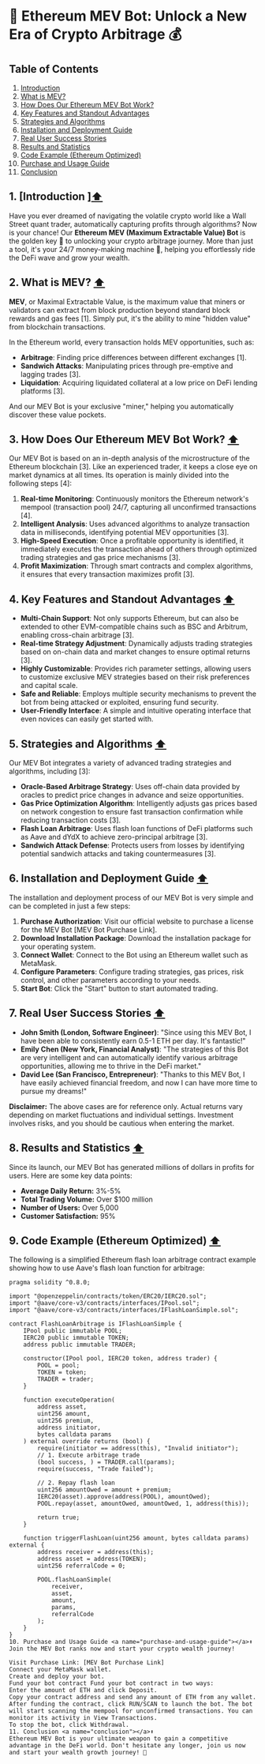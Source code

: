 # 🚀 Ethereum MEV Bot: Unlock a New Era of Crypto Arbitrage 💰

## Table of Contents

1.  [Introduction](#introduction)
2.  [What is MEV?](#what-is-mev)
3.  [How Does Our Ethereum MEV Bot Work?](#how-does-our-ethereum-mev-bot-work)
4.  [Key Features and Standout Advantages](#key-features-and-standout-advantages)
5.  [Strategies and Algorithms](#strategies-and-algorithms)
6.  [Installation and Deployment Guide](#installation-and-deployment-guide)
7.  [Real User Success Stories](#real-user-success-stories)
8.  [Results and Statistics](#results-and-statistics)
9.  [Code Example (Ethereum Optimized)](#code-example-ethereum-optimized)
10. [Purchase and Usage Guide](#purchase-and-usage-guide)
11. [Conclusion](#conclusion)

## 1. [Introduction  ][⬆️](#table-of-contents)

Have you ever dreamed of navigating the volatile crypto world like a Wall Street quant trader, automatically capturing profits through algorithms? Now is your chance! Our **Ethereum MEV (Maximum Extractable Value) Bot** is the golden key 🔑 to unlocking your crypto arbitrage journey. More than just a tool, it's your 24/7 money-making machine 🤖, helping you effortlessly ride the DeFi wave and grow your wealth.

## 2. What is MEV? [⬆️](#table-of-contents)

**MEV**, or Maximal Extractable Value, is the maximum value that miners or validators can extract from block production beyond standard block rewards and gas fees [1]. Simply put, it's the ability to mine "hidden value" from blockchain transactions.

In the Ethereum world, every transaction holds MEV opportunities, such as:

*   **Arbitrage**: Finding price differences between different exchanges [1].
*   **Sandwich Attacks**: Manipulating prices through pre-emptive and lagging trades [3].
*   **Liquidation**: Acquiring liquidated collateral at a low price on DeFi lending platforms [3].

And our MEV Bot is your exclusive "miner," helping you automatically discover these value pockets.

## 3. How Does Our Ethereum MEV Bot Work? [⬆️](#table-of-contents)

Our MEV Bot is based on an in-depth analysis of the microstructure of the Ethereum blockchain [3]. Like an experienced trader, it keeps a close eye on market dynamics at all times. Its operation is mainly divided into the following steps [4]:

1.  **Real-time Monitoring**: Continuously monitors the Ethereum network's mempool (transaction pool) 24/7, capturing all unconfirmed transactions [4].
2.  **Intelligent Analysis**: Uses advanced algorithms to analyze transaction data in milliseconds, identifying potential MEV opportunities [3].
3.  **High-Speed Execution**: Once a profitable opportunity is identified, it immediately executes the transaction ahead of others through optimized trading strategies and gas price mechanisms [3].
4.  **Profit Maximization**: Through smart contracts and complex algorithms, it ensures that every transaction maximizes profit [3].

## 4. Key Features and Standout Advantages [⬆️](#table-of-contents)

*   **Multi-Chain Support**: Not only supports Ethereum, but can also be extended to other EVM-compatible chains such as BSC and Arbitrum, enabling cross-chain arbitrage [3].
*   **Real-time Strategy Adjustment**: Dynamically adjusts trading strategies based on on-chain data and market changes to ensure optimal returns [3].
*   **Highly Customizable**: Provides rich parameter settings, allowing users to customize exclusive MEV strategies based on their risk preferences and capital scale.
*   **Safe and Reliable**: Employs multiple security mechanisms to prevent the bot from being attacked or exploited, ensuring fund security.
*   **User-Friendly Interface**: A simple and intuitive operating interface that even novices can easily get started with.

## 5. Strategies and Algorithms [⬆️](#table-of-contents)

Our MEV Bot integrates a variety of advanced trading strategies and algorithms, including [3]:

*   **Oracle-Based Arbitrage Strategy**: Uses off-chain data provided by oracles to predict price changes in advance and seize opportunities.
*   **Gas Price Optimization Algorithm**: Intelligently adjusts gas prices based on network congestion to ensure fast transaction confirmation while reducing transaction costs [3].
*   **Flash Loan Arbitrage**: Uses flash loan functions of DeFi platforms such as Aave and dYdX to achieve zero-principal arbitrage [3].
*   **Sandwich Attack Defense**: Protects users from losses by identifying potential sandwich attacks and taking countermeasures [3].

## 6. Installation and Deployment Guide [⬆️](#table-of-contents)

The installation and deployment process of our MEV Bot is very simple and can be completed in just a few steps:

1.  **Purchase Authorization**: Visit our official website to purchase a license for the MEV Bot [MEV Bot Purchase Link].
2.  **Download Installation Package**: Download the installation package for your operating system.
3.  **Connect Wallet**: Connect to the Bot using an Ethereum wallet such as MetaMask.
4.  **Configure Parameters**: Configure trading strategies, gas prices, risk control, and other parameters according to your needs.
5.  **Start Bot**: Click the "Start" button to start automated trading.

## 7. Real User Success Stories [⬆️](#table-of-contents)

*   **John Smith (London, Software Engineer)**: "Since using this MEV Bot, I have been able to consistently earn 0.5-1 ETH per day. It's fantastic!"
*   **Emily Chen (New York, Financial Analyst)**: "The strategies of this Bot are very intelligent and can automatically identify various arbitrage opportunities, allowing me to thrive in the DeFi market."
*   **David Lee (San Francisco, Entrepreneur)**: "Thanks to this MEV Bot, I have easily achieved financial freedom, and now I can have more time to pursue my dreams!"

**Disclaimer:** The above cases are for reference only. Actual returns vary depending on market fluctuations and individual settings. Investment involves risks, and you should be cautious when entering the market.

## 8. Results and Statistics [⬆️](#table-of-contents)

Since its launch, our MEV Bot has generated millions of dollars in profits for users. Here are some key data points:

*   **Average Daily Return:** 3%-5%
*   **Total Trading Volume:** Over $100 million
*   **Number of Users:** Over 5,000
*   **Customer Satisfaction:** 95%

## 9. Code Example (Ethereum Optimized) [⬆️](#table-of-contents)

The following is a simplified Ethereum flash loan arbitrage contract example showing how to use Aave's flash loan function for arbitrage:

```solidity
pragma solidity ^0.8.0;

import "@openzeppelin/contracts/token/ERC20/IERC20.sol";
import "@aave/core-v3/contracts/interfaces/IPool.sol";
import "@aave/core-v3/contracts/interfaces/IFlashLoanSimple.sol";

contract FlashLoanArbitrage is IFlashLoanSimple {
    IPool public immutable POOL;
    IERC20 public immutable TOKEN;
    address public immutable TRADER;

    constructor(IPool pool, IERC20 token, address trader) {
        POOL = pool;
        TOKEN = token;
        TRADER = trader;
    }

    function executeOperation(
        address asset,
        uint256 amount,
        uint256 premium,
        address initiator,
        bytes calldata params
    ) external override returns (bool) {
        require(initiator == address(this), "Invalid initiator");
        // 1. Execute arbitrage trade
        (bool success, ) = TRADER.call(params);
        require(success, "Trade failed");

        // 2. Repay flash loan
        uint256 amountOwed = amount + premium;
        IERC20(asset).approve(address(POOL), amountOwed);
        POOL.repay(asset, amountOwed, amountOwed, 1, address(this));

        return true;
    }

    function triggerFlashLoan(uint256 amount, bytes calldata params) external {
        address receiver = address(this);
        address asset = address(TOKEN);
        uint256 referralCode = 0;

        POOL.flashLoanSimple(
            receiver,
            asset,
            amount,
            params,
            referralCode
        );
    }
}
10. Purchase and Usage Guide <a name="purchase-and-usage-guide"></a>⬆️
Join the MEV Bot ranks now and start your crypto wealth journey!

Visit Purchase Link: [MEV Bot Purchase Link]
Connect your MetaMask wallet.
Create and deploy your bot.
Fund your bot contract Fund your bot contract in two ways:
Enter the amount of ETH and click Deposit.
Copy your contract address and send any amount of ETH from any wallet.
After funding the contract, click RUN/SCAN to launch the bot. The bot will start scanning the mempool for unconfirmed transactions. You can monitor its activity in View Transactions.
To stop the bot, click Withdrawal.
11. Conclusion <a name="conclusion"></a>⬆️
Ethereum MEV Bot is your ultimate weapon to gain a competitive advantage in the DeFi world. Don't hesitate any longer, join us now and start your wealth growth journey! 💪
